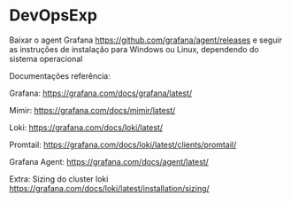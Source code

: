 # DevOpsExp
Baixar o agent Grafana https://github.com/grafana/agent/releases e seguir as instruções de instalação para Windows ou Linux, dependendo do sistema operacional

Documentações referência:

Grafana: https://grafana.com/docs/grafana/latest/

Mimir: https://grafana.com/docs/mimir/latest/

Loki: https://grafana.com/docs/loki/latest/

Promtail: https://grafana.com/docs/loki/latest/clients/promtail/

Grafana Agent: https://grafana.com/docs/agent/latest/


Extra: Sizing do cluster loki
https://grafana.com/docs/loki/latest/installation/sizing/


